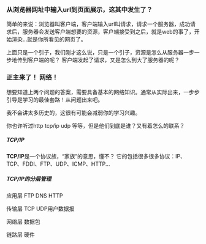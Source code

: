 ### 从浏览器网址中输入url到页面展示，这其中发生了？


简单的来说：浏览器叫客户端，客户端输入url叫请求，请求一个服务器，成功请求后，服务器会发送客户端想要的资源，客户端接受到之后，就是web的事了，开始渲染...就是你所看见的网页了。

上面只是一个引子，我们刚才这么说，只是一个引子，资源是怎么从服务器一步一步地传到客户端的呢？ 客户端发起了请求，又是怎么到大了服务器的呢？

### 正主来了！ 网络！
想要知道上两个问题的答案，需要具备基本的网络知识。通常从实际出来，一步步引导是学习的最佳套路！从问题出来吧。

我不会讲太多历史的，这很有可能会减弱你的学习兴趣。

你也许听过http tcp/ip udp 等等，但是他们到底是谁？又有着怎么的联系？

##### TCP/IP

**TCP/IP**是一个协议族，“家族”的意思，懂不？
它的包括很多很多协议：IP、 TCP、FDDI、FTP、UDP、ICMP、HTTP...

##### TCP/IP的分层管理

应用层  FTP DNS  HTTP

传输层 TCP UDP用户数据报


网络层 数据包


链路层 硬件


